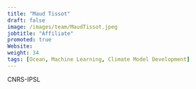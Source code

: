```yaml
---
title: "Maud Tissot"
draft: false
image: /images/team/MaudTissot.jpeg
jobtitle: "Affiliate"
promoted: true
Website:
weight: 34
tags: [Ocean, Machine Learning, Climate Model Development]
---
```



CNRS-IPSL
